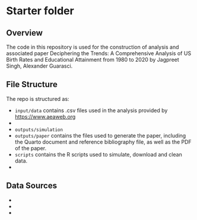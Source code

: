 # Starter folder

## Overview

The code in this repository is used for the construction of analysis and associated paper Deciphering the Trends: A Comprehensive Analysis of US Birth Rates and Educational Attainment from 1980 to 2020 by Jagpreet Singh, Alexander Guarasci.


## File Structure

The repo is structured as:

-   `input/data` contains .csv files used in the analysis provided by https://www.aeaweb.org
-   
-   `outputs/simulation` 
-   `outputs/paper` contains the files used to generate the paper, including the Quarto document and reference bibliography file, as well as the PDF of the paper. 
-   `scripts` contains the R scripts used to simulate, download and clean data.
-   
## Data Sources
- 
-
-